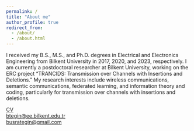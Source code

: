 ```yaml
---
permalink: /
title: "About me"
author_profile: true
redirect_from: 
  - /about/
  - /about.html
---
```


I received my B.S., M.S., and Ph.D. degrees in Electrical and Electronics Engineering from Bilkent University in 2017, 2020, and 2023, respectively. I am currently a postdoctoral researcher at Bilkent University, working on the ERC project “TRANCIDS: Transmission over Channels with Insertions and Deletions.” My research interests include wireless communications, semantic communications, federated learning, and information theory and coding, particularly for transmission over channels with insertions and deletions.

<a href="../files/bt_CV.pdf">CV</a> <br>
<a href="mailto:btegin@ee.bilkent.edu.tr">btegin@ee.bilkent.edu.tr</a> <br>
<a href="mailto:busrategin@gmail.com">busrategin@gmail.com</a>
